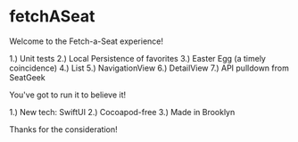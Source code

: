 # fetchASeat

Welcome to the Fetch-a-Seat experience!

1.) Unit tests
2.) Local Persistence of favorites
3.) Easter Egg (a timely coincidence)
4.) List
5.) NavigationView
6.) DetailView
7.) API pulldown from SeatGeek

You've got to run it to believe it!

1.) New tech: SwiftUI
2.) Cocoapod-free
3.) Made in Brooklyn

Thanks for the consideration!
